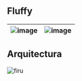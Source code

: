 ## Fluffy
| ![image](https://github.com/user-attachments/assets/118bb9e9-f56e-4a25-a432-f855ff36980c) | ![image](https://github.com/user-attachments/assets/79847561-d9fb-43f9-9d5f-ed27fb60d55d) |
|:---:|:---:|

## Arquitectura

![firu](https://github.com/user-attachments/assets/3b471e05-b620-463e-9061-cbe70fbe9d5a)
